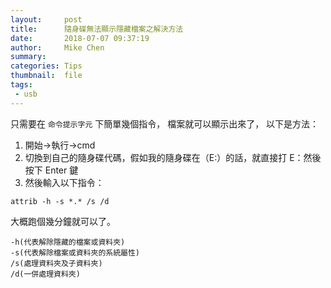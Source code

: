 ```yaml
---
layout:     post
title:      隨身碟無法顯示隱藏檔案之解決方法
date:       2018-07-07 09:37:19
author:     Mike Chen
summary:    
categories: Tips
thumbnail:  file
tags:
 - usb
---
```


只需要在 `命令提示字元` 下簡單幾個指令，
檔案就可以顯示出來了，
以下是方法：
1. 開始->執行->cmd
2. 切換到自己的隨身碟代碼，假如我的隨身碟在（E:）的話，就直接打 E：然後按下 Enter 鍵
3. 然後輸入以下指令：

```
attrib -h -s *.* /s /d
```

大概跑個幾分鐘就可以了。


```
-h(代表解除隱藏的檔案或資料夾)
-s(代表解除檔案或資料夾的系統屬性)
/s(處理資料夾及子資料夾)
/d(一併處理資料夾)
```
